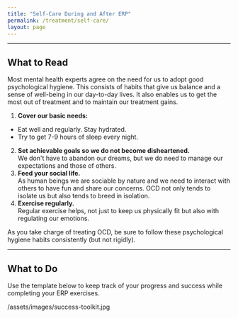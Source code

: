 ```yaml
---
title: "Self-Care During and After ERP"
permalink: /treatment/self-care/
layout: page
---
```

- - - -
## What to Read
Most mental health experts agree on the need for us to adopt good psychological hygiene. This consists of habits that give us balance and a sense of well-being in our day-to-day lives. It also enables us to get the most out of treatment and to maintain our treatment gains.
1. **Cover our basic needs:**
  - Eat well and regularly. Stay hydrated.
  - Try to get 7-9 hours of sleep every night.
2. **Set achievable goals so we do not become disheartened.**<br/>We don't have to abandon our dreams, but we do need to manage our expectations and those of others.
3. **Feed your social life.**<br/>As human beings we are sociable by nature and we need to interact with others to have fun and share our concerns. OCD not only tends to isolate us but also tends to breed in isolation.
4. **Exercise regularly.**<br/>Regular exercise helps, not just to keep us physically fit but also with regulating our emotions.

As you take charge of treating OCD, be sure to follow these psychological hygiene habits consistently (but not rigidly).

- - - -

## What to Do
Use the template below to keep track of your progress and success while completing your ERP exercises.

/assets/images/success-toolkit.jpg
